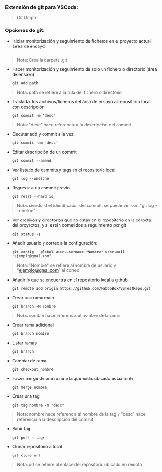 ### Extensión de git para VSCode:
> Git Graph

### Opciones de git:

* Iniciar monitorización y seguimiento de ficheros en el proyecto actual	(área de ensayo)
  ~~~git init~~~
> Nota: Crea la carpeta .git

* Hacer monitorización y seguimiento de solo un fichero o directorio		(área de ensayo)
  ~~~
  git add path
  ~~~
> Nota: path se refiere a la ruta del fichero o directorio

* Trasladar los archivos/ficheros del área de ensayo al repositorio local con descripción
  ~~~
  git commit -m "desc"
  ~~~
> Nota: "desc" hace referencia a la descripción del commit

* Ejecutar add y commit a la vez
  ~~~
  git commit -am "desc"
  ~~~

* Editar descripción de un commit
  ~~~
  git commit --amend
  ~~~

* Ver listado de commits y tags en el repositorio local
  ~~~
  git log --oneline
  ~~~

* Regresar a un commit previo
  ~~~
  git reset --hard id
  ~~~
> Nota: siendo id el identificador del commit, se puede ver con "git log --oneline"

* Ver archivos y directorios que no están en el repositorio en la carpeta del proyectos, y si están cometidos a seguimiento por git
  ~~~
  git status -s
  ~~~

* Añadir usuario y correo a la configuración:
  ~~~
  git config --global user.username "Nombre" user.mail "ejemplo@gmal.com"
  ~~~
> Nota: "Nombre" se refiere al nombre de usuario y "ejemplo@gmal.com" al correo

* Añadir lo que se encuentra en el repositorio local a github
  ~~~
  git remote add origin https://github.com/FabboBox/VSTestRepo.git
  ~~~

* Crear una rama main
  ~~~
  git branch -M nombre
  ~~~
> Nota: nombre hace referencia al nombre de la rama

* Crear rama adicional
  ~~~
  git branch nombre 
  ~~~

* Listar ramas
  ~~~
  git branch 
  ~~~

* Cambiar de rama
  ~~~
  git checkout nombre
  ~~~

* Hacer merge de una rama a la que estás ubicado actualmnte
  ~~~
  git merge nombre
  ~~~

* Crear una tag
  ~~~
  git tag nombre -m "desc"
  ~~~
> Nota: nombre hace referencia al nombre de la tag y "desc" hace referencia a la descripción del commit

* Subir tag
  ~~~
  git push --tags
  ~~~

* Clonar repositorio a local
  ~~~
  git clone url
  ~~~
> Nota: url se refiere al enlace del repositorio ubicado en remoto
